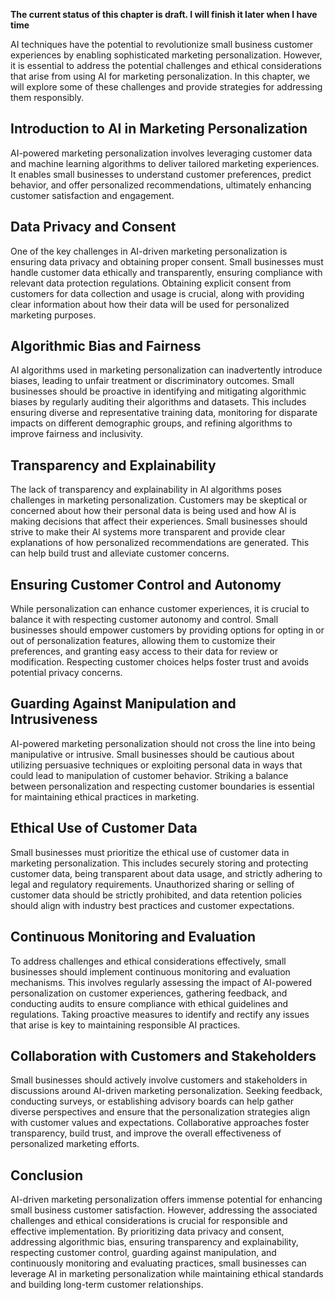**The current status of this chapter is draft. I will finish it later when I have time**

AI techniques have the potential to revolutionize small business customer experiences by enabling sophisticated marketing personalization. However, it is essential to address the potential challenges and ethical considerations that arise from using AI for marketing personalization. In this chapter, we will explore some of these challenges and provide strategies for addressing them responsibly.

Introduction to AI in Marketing Personalization
-----------------------------------------------

AI-powered marketing personalization involves leveraging customer data and machine learning algorithms to deliver tailored marketing experiences. It enables small businesses to understand customer preferences, predict behavior, and offer personalized recommendations, ultimately enhancing customer satisfaction and engagement.

Data Privacy and Consent
------------------------

One of the key challenges in AI-driven marketing personalization is ensuring data privacy and obtaining proper consent. Small businesses must handle customer data ethically and transparently, ensuring compliance with relevant data protection regulations. Obtaining explicit consent from customers for data collection and usage is crucial, along with providing clear information about how their data will be used for personalized marketing purposes.

Algorithmic Bias and Fairness
-----------------------------

AI algorithms used in marketing personalization can inadvertently introduce biases, leading to unfair treatment or discriminatory outcomes. Small businesses should be proactive in identifying and mitigating algorithmic biases by regularly auditing their algorithms and datasets. This includes ensuring diverse and representative training data, monitoring for disparate impacts on different demographic groups, and refining algorithms to improve fairness and inclusivity.

Transparency and Explainability
-------------------------------

The lack of transparency and explainability in AI algorithms poses challenges in marketing personalization. Customers may be skeptical or concerned about how their personal data is being used and how AI is making decisions that affect their experiences. Small businesses should strive to make their AI systems more transparent and provide clear explanations of how personalized recommendations are generated. This can help build trust and alleviate customer concerns.

Ensuring Customer Control and Autonomy
--------------------------------------

While personalization can enhance customer experiences, it is crucial to balance it with respecting customer autonomy and control. Small businesses should empower customers by providing options for opting in or out of personalization features, allowing them to customize their preferences, and granting easy access to their data for review or modification. Respecting customer choices helps foster trust and avoids potential privacy concerns.

Guarding Against Manipulation and Intrusiveness
-----------------------------------------------

AI-powered marketing personalization should not cross the line into being manipulative or intrusive. Small businesses should be cautious about utilizing persuasive techniques or exploiting personal data in ways that could lead to manipulation of customer behavior. Striking a balance between personalization and respecting customer boundaries is essential for maintaining ethical practices in marketing.

Ethical Use of Customer Data
----------------------------

Small businesses must prioritize the ethical use of customer data in marketing personalization. This includes securely storing and protecting customer data, being transparent about data usage, and strictly adhering to legal and regulatory requirements. Unauthorized sharing or selling of customer data should be strictly prohibited, and data retention policies should align with industry best practices and customer expectations.

Continuous Monitoring and Evaluation
------------------------------------

To address challenges and ethical considerations effectively, small businesses should implement continuous monitoring and evaluation mechanisms. This involves regularly assessing the impact of AI-powered personalization on customer experiences, gathering feedback, and conducting audits to ensure compliance with ethical guidelines and regulations. Taking proactive measures to identify and rectify any issues that arise is key to maintaining responsible AI practices.

Collaboration with Customers and Stakeholders
---------------------------------------------

Small businesses should actively involve customers and stakeholders in discussions around AI-driven marketing personalization. Seeking feedback, conducting surveys, or establishing advisory boards can help gather diverse perspectives and ensure that the personalization strategies align with customer values and expectations. Collaborative approaches foster transparency, build trust, and improve the overall effectiveness of personalized marketing efforts.

Conclusion
----------

AI-driven marketing personalization offers immense potential for enhancing small business customer satisfaction. However, addressing the associated challenges and ethical considerations is crucial for responsible and effective implementation. By prioritizing data privacy and consent, addressing algorithmic bias, ensuring transparency and explainability, respecting customer control, guarding against manipulation, and continuously monitoring and evaluating practices, small businesses can leverage AI in marketing personalization while maintaining ethical standards and building long-term customer relationships.

